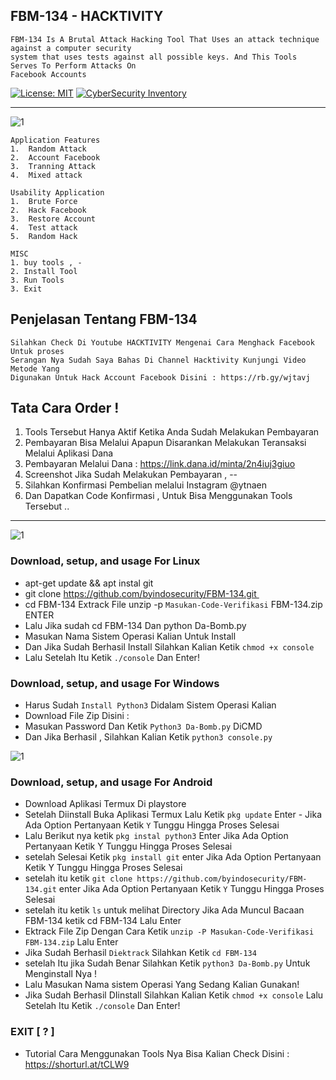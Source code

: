 ## FBM-134 - HACKTIVITY
```
FBM-134 Is A Brutal Attack Hacking Tool That Uses an attack technique against a computer security 
system that uses tests against all possible keys. And This Tools Serves To Perform Attacks On 
Facebook Accounts
```
[![License: MIT](https://img.shields.io/badge/Check-Youtube-red.svg)](https://youtu.be/JCqup2Vmaz8)
[![CyberSecurity Inventory](https://img.shields.io/badge/HACTIVITY-FF5050_flat.svg)](https://youtu.be/JCqup2Vmaz8)

***
![1](http://docs.google.com/uc?export=open&amp;id=1vGauLkrtJq03wN6XcvCHzPRN74Xm2nbV)

```
Application Features
1.  Random Attack
2.  Account Facebook
3.  Tranning Attack
4.  Mixed attack

Usability Application
1.  Brute Force
2.  Hack Facebook
3.  Restore Account
4.  Test attack
5.  Random Hack

MISC
1. buy tools , -
2. Install Tool
3. Run Tools
3. Exit
```
## Penjelasan Tentang FBM-134
```
Silahkan Check Di Youtube HACKTIVITY Mengenai Cara Menghack Facebook Untuk proses 
Serangan Nya Sudah Saya Bahas Di Channel Hacktivity Kunjungi Video Metode Yang 
Digunakan Untuk Hack Account Facebook Disini : https://rb.gy/wjtavj
```

## Tata Cara Order !
1. Tools Tersebut Hanya Aktif Ketika Anda Sudah Melakukan Pembayaran
2. Pembayaran Bisa Melalui Apapun Disarankan Melakukan Teransaksi Melalui Aplikasi Dana
3. Pembayaran Melalui Dana : https://link.dana.id/minta/2n4iuj3giuo
4. Screenshot Jika Sudah Melakukan Pembayaran , -- 
4. Silahkan Konfirmasi Pembelian melalui Instagram @ytnaen
5. Dan Dapatkan Code Konfirmasi , Untuk Bisa Menggunakan Tools Tersebut ..
***

![1](http://docs.google.com/uc?export=open&amp;id=1YOpw7aJhLKYen-8_X0fq4UuH9mancSbx)


### Download, setup, and usage For Linux
* apt-get update && apt instal git
* git clone https://github.com/byindosecurity/FBM-134.git 
* cd FBM-134 Extrack File unzip -p `Masukan-Code-Verifikasi` FBM-134.zip ENTER
* Lalu Jika sudah cd FBM-134 Dan python Da-Bomb.py
* Masukan Nama Sistem Operasi Kalian Untuk Install
* Dan Jika Sudah Berhasil Install Silahkan Kalian Ketik `chmod +x console` 
* Lalu Setelah Itu Ketik `./console` Dan Enter!

### Download, setup, and usage For Windows
* Harus Sudah `Install Python3` Didalam Sistem Operasi Kalian
* Download File Zip Disini :
* Masukan Password Dan Ketik `Python3 Da-Bomb.py` DiCMD
* Dan Jika Berhasil , Silahkan Kalian Ketik `python3 console.py`

![1](http://docs.google.com/uc?export=open&amp;id=1WLyCHx0-8h72LbmEcqEtyBDNpyfPnXwe)


### Download, setup, and usage For Android
* Download Aplikasi Termux Di playstore
* Setelah Diinstall Buka Aplikasi Termux Lalu Ketik `pkg update` Enter - Jika Ada Option Pertanyaan Ketik `Y` Tunggu Hingga Proses Selesai
* Lalu Berikut nya ketik `pkg instal python3` Enter Jika Ada Option Pertanyaan Ketik Y Tunggu Hingga Proses Selesai
* setelah Selesai Ketik `pkg install git` enter Jika Ada Option Pertanyaan Ketik Y Tunggu Hingga Proses Selesai
* setelah itu ketik `git clone https://github.com/byindosecurity/FBM-134.git`  enter Jika Ada Option Pertanyaan Ketik `Y` Tunggu Hingga Proses Selesai
* setelah itu ketik `ls` untuk melihat Directory Jika Ada Muncul Bacaan FBM-134 ketik cd FBM-134 Lalu Enter
* Ektrack File Zip Dengan Cara Ketik `unzip -P Masukan-Code-Verifikasi FBM-134.zip` Lalu Enter
* Jika Sudah Berhasil `Diektrack` Silahkan Ketik `cd FBM-134`
* setelah Itu jika Sudah Benar Silahkan Ketik `python3 Da-Bomb.py` Untuk Menginstall Nya ! 
* Lalu Masukan Nama sistem Operasi Yang Sedang Kalian Gunakan!
* Jika Sudah Berhasil DIinstall Silahkan Kalian Ketik `chmod +x console` Lalu Setelah Itu Ketik `./console` Dan Enter!

### EXIT [ ? ]
* Tutorial Cara Menggunakan Tools Nya Bisa Kalian Check Disini : https://shorturl.at/tCLW9
